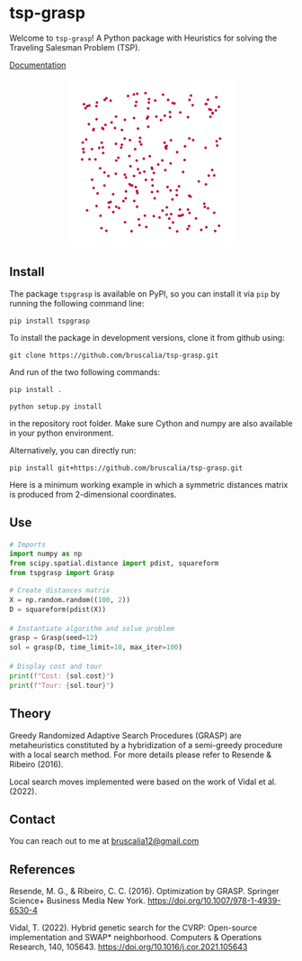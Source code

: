 # tsp-grasp

Welcome to `tsp-grasp`! A Python package with Heuristics for solving the Traveling Salesman Problem (TSP).

[Documentation](https://tsp-grasp.readthedocs.io/en/latest/)

<p align="center">
  <img src="./assets/grasp.gif" width="300" title="icon tsp">
</p>

## Install

The package `tspgrasp` is available on PyPI, so you can install it via `pip` by running the following command line:

```
pip install tspgrasp
```

To install the package in development versions, clone it from github using:

```
git clone https://github.com/bruscalia/tsp-grasp.git
```

And run of the two following commands:

```
pip install .
```

```
python setup.py install
```

in the repository root folder. Make sure Cython and numpy are also available in your python environment.

Alternatively, you can directly run:

```
pip install git+https://github.com/bruscalia/tsp-grasp.git
```

Here is a minimum working example in which a symmetric distances matrix is produced from 2-dimensional coordinates.

## Use

```python
# Imports
import numpy as np
from scipy.spatial.distance import pdist, squareform
from tspgrasp import Grasp
```

```python
# Create distances matrix
X = np.random.random((100, 2))
D = squareform(pdist(X))

# Instantiate algorithm and solve problem
grasp = Grasp(seed=12)
sol = grasp(D, time_limit=10, max_iter=100)

# Display cost and tour
print(f"Cost: {sol.cost}")
print(f"Tour: {sol.tour}")
```

## Theory

Greedy Randomized Adaptive Search Procedures (GRASP) are metaheuristics constituted by a hybridization of a semi-greedy procedure with a local search method. For more details please refer to Resende & Ribeiro (2016).

Local search moves implemented were based on the work of Vidal et al. (2022).


## Contact

You can reach out to me at bruscalia12@gmail.com

## References

Resende, M. G., & Ribeiro, C. C. (2016). Optimization by GRASP. Springer Science+ Business Media New York. https://doi.org/10.1007/978-1-4939-6530-4

Vidal, T. (2022). Hybrid genetic search for the CVRP: Open-source implementation and SWAP* neighborhood. Computers & Operations Research, 140, 105643. https://doi.org/10.1016/j.cor.2021.105643
